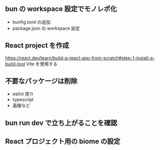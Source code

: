 ## bun の workspace 設定でモノレポ化
- bunfig.toml の追加
- package.json の workspace 設定

## React project を作成
https://react.dev/learn/build-a-react-app-from-scratch#step-1-install-a-build-tool
Vite を使用する

## 不要なパッケージは削除
- eslint 周り
- typescript
- 画像など

## bun run dev で立ち上がることを確認


## React プロジェクト用の biome の設定